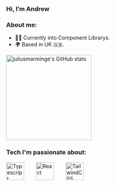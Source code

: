 ### Hi, I’m Andrew

### About me:
* 👨‍💻 Currently into Component Librarys.
* 🌍 Based in UK 🇬🇧.

<div style="display: flex;"> 
  <img src="https://github-readme-stats.vercel.app/api?username=0xATHERIS&show_icons=true&hide=&count_private=true&title_color=3081F7&text_color=e4e4e7&icon_color=3081F7&bg_color=0E1117&border_color=272c38&hide_border=false&show_icons=true" alt="juliusmarminge's GitHub stats" height="229" />
</div>

### Tech I'm passionate about:
<div style="display: flex; align-items: center; gap: 2rem;">
  <a href="https://www.typescriptlang.org"><img src="https://raw.githubusercontent.com/danielcranney/readme-generator/main/public/icons/skills/typescript-colored.svg" width="48" height="48" alt="Typescript" /></a>
  <a href="https://www.reactjs.org"><img src="https://raw.githubusercontent.com/danielcranney/readme-generator/main/public/icons/skills/react-colored.svg" width="48" height="48" alt="React" /></a>
  <a href="https://www.tailwindcss.com"><img src="https://raw.githubusercontent.com/danielcranney/readme-generator/main/public/icons/skills/tailwindcss-colored.svg" width="48" height="48" alt="TailwindCSS" /></a>
</div>
